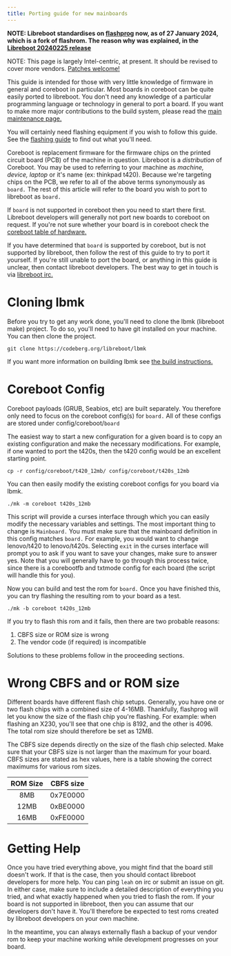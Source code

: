 ```yaml
---
title: Porting guide for new mainboards
---
```


**NOTE: Libreboot standardises on [flashprog](https://flashprog.org/wiki/Flashprog)
now, as of 27 January 2024, which is a fork of flashrom.
The reason why was explained, in
the [Libreboot 20240225 release](../../news/libreboot20240225.md#flashprog-now-used-instead-of-flashrom)**

NOTE: This page is largely Intel-centric, at present. It should be revised to
cover more vendors. [Patches welcome!](../../git)

This guide is intended for those with very little knowledge of firmware
in general and coreboot in particular.
Most boards in coreboot can be quite easily ported to libreboot.
You don't need any knowledge of a particular programming language or
technology in general to port a board.
If you want to make more major contributions to the build system,
please read the [main maintenance page.](/docs/maintain/index.html)

You will certainly need flashing equipment if you wish to follow this guide.
See the [flashing guide](/docs/install/spi.html) to find out what you'll need.

Coreboot is replacement firmware for the firmware chips on the printed
circuit board (PCB) of the machine in question.
Libreboot is a *distribution* of Coreboot.
You may be used to referring to your machine as *machine, device, laptop*
or it's name (ex: thinkpad t420).
Because we're targeting chips on the PCB, we refer to all of the above terms
synonymously as `board.`
The rest of this article will refer to the board you wish to port to
libreboot as `board.`

If `board` is not supported in coreboot then you need to start there first.
Libreboot developers will generally not port new boards to coreboot on request.
If you're not sure whether your board is in coreboot check the [coreboot table of hardware.](https://coreboot.org/status/board-status.html)

If you have determined that `board` is supported by coreboot, but is not
supported by libreboot, then follow the rest of this guide to try to port it yourself.
If you're still unable to port the board, or anything in this guide is
unclear, then contact libreboot developers.
The best way to get in touch is via [libreboot irc.](/contact.html#irc-chatroom)

Cloning lbmk
============

Before you try to get any work done, you'll need to clone the lbmk (libreboot make)
project.
To do so, you'll need to have git installed on your machine. You can then clone
the project.

	git clone https://codeberg.org/libreboot/lbmk

If you want more information on building lbmk see [the build instructions.](/docs/build/index.html)

Coreboot Config
===============

Coreboot payloads (GRUB, Seabios, etc) are built separately.
You therefore only need to focus on the coreboot config(s) for `board.`
All of these configs are stored under config/coreboot/`board`

The easiest way to start a new configuration for a given board is to copy an existing
configuration and make the necessary modifications.
For example, if one wanted to port the t420s, then the t420 config would be an excellent
starting point.

	cp -r config/coreboot/t420_12mb/ config/coreboot/t420s_12mb

You can then easily modify the existing coreboot configs for you board via lbmk.

	./mk -m coreboot t420s_12mb

This script will provide a curses interface through which you can easily modify the
necessary variables and settings.
The most important thing to change is `Mainboard.`
You must make sure that the mainboard definition in this config matches `board.`
For example, you would want to change lenovo/t420 to lenovo/t420s.
Selecting `exit` in the curses interface will prompt you to ask if you want to save your
changes, make sure to answer yes.
Note that you will generally have to go through this process twice, since there is
a corebootfb and txtmode config for each board (the script will handle this for you).

Now you can build and test the rom for `board.`
Once you have finished this, you can try flashing the resulting rom to your board as a test.

	./mk -b coreboot t420s_12mb

If you try to flash this rom and it fails, then there are two probable reasons:

1) CBFS size or ROM size is wrong
2) The vendor code (if required) is incompatible

Solutions to these problems follow in the proceeding sections.

Wrong CBFS and or ROM size
==========================

Different boards have different flash chip setups.
Generally, you have one or two flash chips with a combined size of 4-16MB.
Thankfully, flashprog will let you know the size of the flash chip you're flashing.
For example: when flashing an X230, you'll see that one chip is 8192, and the other is 4096.
The total rom size should therefore be set as 12MB.

The CBFS size depends directly on the size of the flash chip selected.
Make sure that your CBFS size is not larger than the maximum for your board.
CBFS sizes are stated as hex values, here is a table showing the correct maximums
for various rom sizes.

| ROM Size | CBFS size |
|:--------:|:---------:|
| 8MB      | 0x7E0000  |
| 12MB     | 0xBE0000  |
| 16MB     | 0xFE0000  |

Getting Help
============

Once you have tried everything above, you might find that the board still doesn't
work.
If that is the case, then you should contact libreboot developers for more help.
You can ping `leah` on irc or submit an issue on git.
In either case, make sure to include a detailed description of everything you
tried, and what exactly happened when you tried to flash the rom.
If your board is not supported in libreboot, then you can assume that our
developers don't have it.
You'll therefore be expected to test roms created by libreboot developers on
your own machine.

In the meantime, you can always externally flash a backup of your vendor rom
to keep your machine working while development progresses on your board.
